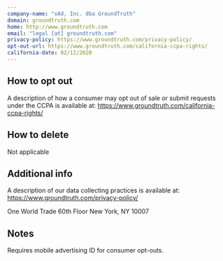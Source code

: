 ```yaml
---
company-name: "xAd, Inc. dba GroundTruth"
domain: groundtruth.com
home: http://www.groundtruth.com
email: "legal [at] groundtruth.com"
privacy-policy: https://www.groundtruth.com/privacy-policy/
opt-out-url: https://www.groundtruth.com/california-ccpa-rights/
california-date: 02/12/2020
---
```

## How to opt out


A description of how a consumer may opt out of sale or submit requests under the CCPA is available at: https://www.groundtruth.com/california-ccpa-rights/

## How to delete


Not applicable

## Additional info


A description of our data collecting practices is available at: https://www.groundtruth.com/privacy-policy/

One World Trade 60th Floor
New York, NY 10007


## Notes


Requires mobile advertising ID for consumer opt-outs.













